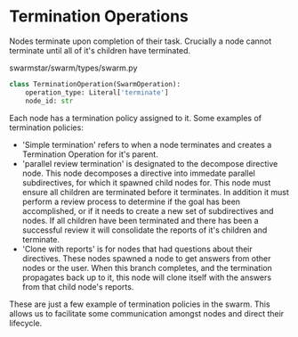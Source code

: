 # Termination Operations
Nodes terminate upon completion of their task. Crucially a node cannot terminate until all of it's children have terminated. 

<span class="pathname">swarmstar/swarm/types/swarm.py</span>
``` py
class TerminationOperation(SwarmOperation):
    operation_type: Literal['terminate']
    node_id: str
```

Each node has a termination policy assigned to it. Some examples of termination policies:

- 'Simple termination' refers to when a node terminates and creates a Termination Operation for it's parent.
- 'parallel review termination' is designated to the decompose directive node. This node decomposes a directive into immedate parallel subdirectives, for which it spawned child nodes for. This node must ensure all children are terminated before it terminates. In addition it must perform a review process to determine if the goal has been accomplished, or if it needs to create a new set of subdirectives and nodes. If all children have been terminated and there has been a successful review it will consolidate the reports of it's children and terminate.
- 'Clone with reports' is for nodes that had questions about their directives. These nodes spawned a node to get answers from other nodes or the user. When this branch completes, and the termination propagates back up to it, this node will clone itself with the answers from that child node's reports.

These are just a few example of termination policies in the swarm. This allows us to facilitate some communication amongst nodes and direct their lifecycle.